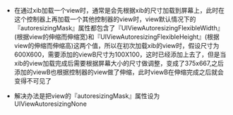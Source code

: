 - 在通过xib加载一个view时，通常是会先根据xib的尺寸加载到屏幕上，此时在这个控制器上再加载一个其他控制器的view时，view默认情况下的『autoresizingMask』属性都包含了『UIViewAutoresizingFlexibleWidth』(根据view的伸缩而伸缩宽)和『UIViewAutoresizingFlexibleHeight』(根据view的伸缩而伸缩高)这两个值，所以在初次加载xib的view时，假设尺寸为600X600，需要添加的viewB尺寸为100X100，这时已经添加上去了，但是当xib的view加载完成后需要根据屏幕大小的尺寸做调整，变成了375x667,之后添加的viewB也根据控制器的view做了伸缩，此时viewB在伸缩完成之后就会变得不可见了


 - 解决办法是把view的『autoresizingMask』属性设为UIViewAutoresizingNone
